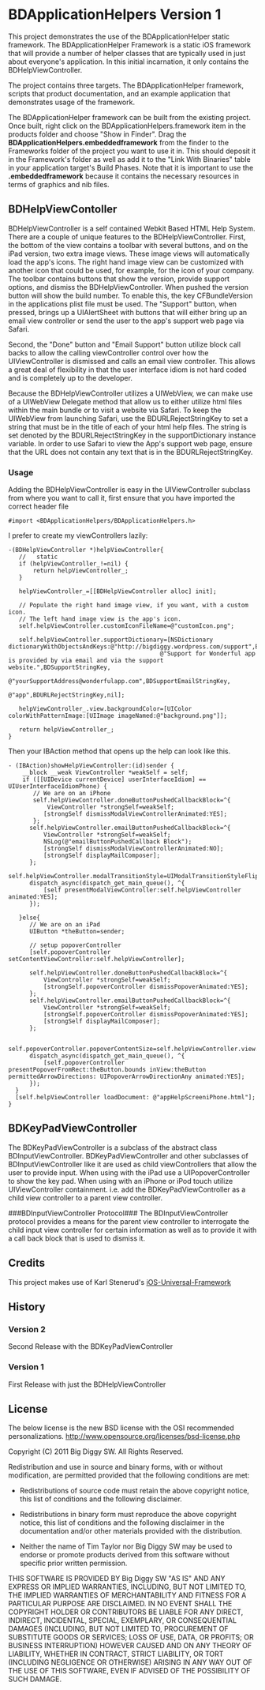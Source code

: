 BDApplicationHelpers Version 1
==============================

This project demonstrates the use of the BDApplicationHelper static framework.  The BDApplicationHelper Framework is a static iOS framework that will provide a number of helper classes that are typically used in just about everyone's application.  In this initial incarnation, it only contains the BDHelpViewController.

The project contains three targets.  The BDApplicationHelper framework, scripts that product documentation, and an example application that demonstrates usage of the framework.

The BDApplicationHelper framework can be built from the existing project.  Once built, right click on the BDApplicationHelpers.framework item in the products folder and choose "Show in Finder".  Drag the **BDApplicationHelpers.embeddedframework** from the finder to the Frameworks folder of the project you want to use it in.  This should deposit it in the Framework's folder as well as add it to the "Link With Binaries" table in your application target's Build Phases.  Note that it is important to use the **.embeddedframework** because it contains the necessary resources in terms of graphics and nib files.

BDHelpViewContoller
-------------------

BDHelpViewController is a self contained Webkit Based HTML Help System.  There are a couple of unique features to the BDHelpViewController.  First, the bottom of the view contains a toolbar with several buttons, and on the iPad version, two extra image views.  These image views will automatically load the app's icons. The right hand image view can be customized with another icon that could be used, for example, for the icon of your company.  The toolbar contains buttons that show the version, provide support options, and dismiss the BDHelpViewController.  When pushed the version button will show the build number.  To enable this, the key CFBundleVersion in the applications plist file must be used.  The "Support" button, when pressed, brings up a UIAlertSheet with buttons that will either bring up an email view controller or send the user to the app's support web page via Safari.
 
 Second, the "Done" button and "Email Support" button utilize block call backs to allow the calling viewController control over how the UIViewController is dismissed and calls an email view controller.  This allows a great deal of flexibility in that the user interface idiom is not hard coded and is completely up to the developer.
 
 Because the BDHelpViewController utilizes a UIWebView, we can make use of a UIWebView Delegate method that allow us to either utilize html files within the main bundle or to visit a website via Safari.  To keep the UIWebView from launching Safari, use the BDURLRejectStringKey to set a string that must be in the title of each of your html help files.  The string is set denoted by the BDURLRejectStringKey in the supportDictionary instance variable.  In order to use Safari to view the App's support web page, ensure that the URL does not contain any text that is in the BDURLRejectStringKey.

### Usage ###

Adding the BDHelpViewController is easy in the UIViewController subclass from where you want to call it, first ensure that you have imported the correct header file

    #import <BDApplicationHelpers/BDApplicationHelpers.h>

I prefer to create my viewControllers lazily:

    -(BDHelpViewController *)helpViewController{
	   //	static 
       if (helpViewController_!=nil) {
           return helpViewController_;
       }
  
       helpViewController_=[[BDHelpViewController alloc] init];
       
       // Populate the right hand image view, if you want, with a custom icon.
       // The left hand image view is the app's icon.
       self.helpViewController.customIconFileName=@"customIcon.png";
    
       self.helpViewController.supportDictionary=[NSDictionary dictionaryWithObjectsAndKeys:@"http://bigdiggy.wordpress.com/support",BDSupportURLStringKey,
											   @"Support for Wonderful app is provided by via email and via the support website.",BDSupportStringKey,
											   @"yourSupportAddress@wonderfulapp.com",BDSupportEmailStringKey,
											   @"app",BDURLRejectStringKey,nil];
    
       helpViewController_.view.backgroundColor=[UIColor colorWithPatternImage:[UIImage imageNamed:@"background.png"]];
		
	   return helpViewController_;
    }

Then your IBAction method that opens up the help can look like this.

    - (IBAction)showHelpViewController:(id)sender {
        __block __weak ViewController *weakSelf = self;
        if ([[UIDevice currentDevice] userInterfaceIdiom] == UIUserInterfaceIdiomPhone) {
           // We are on an iPhone
           self.helpViewController.doneButtonPushedCallbackBlock=^{
               ViewController *strongSelf=weakSelf;
              [strongSelf dismissModalViewControllerAnimated:YES];
           };
          self.helpViewController.emailButtonPushedCallbackBlock=^{
              ViewController *strongSelf=weakSelf;
              NSLog(@"emailButtonPushedCallback Block");
              [strongSelf dismissModalViewControllerAnimated:NO];
              [strongSelf displayMailComposer];
          };
          self.helpViewController.modalTransitionStyle=UIModalTransitionStyleFlipHorizontal;
          dispatch_async(dispatch_get_main_queue(), ^{
              [self presentModalViewController:self.helpViewController animated:YES];
          });
        
       }else{
          // We are on an iPad
          UIButton *theButton=sender;
        
          // setup popoverController
          [self.popoverController setContentViewController:self.helpViewController];
        
          self.helpViewController.doneButtonPushedCallbackBlock=^{
              ViewController *strongSelf=weakSelf;
              [strongSelf.popoverController dismissPopoverAnimated:YES];
          };
          self.helpViewController.emailButtonPushedCallbackBlock=^{
              ViewController *strongSelf=weakSelf;
              [strongSelf.popoverController dismissPopoverAnimated:YES];
              [strongSelf displayMailComposer];
          };
        
          self.popoverController.popoverContentSize=self.helpViewController.view.frame.size;
          dispatch_async(dispatch_get_main_queue(), ^{
              [self.popoverController presentPopoverFromRect:theButton.bounds inView:theButton permittedArrowDirections: UIPopoverArrowDirectionAny animated:YES];
          });
      }
      [self.helpViewController loadDocument: @"appHelpScreeniPhone.html"];
    }


BDKeyPadViewController
----------------------

The BDKeyPadViewController is a subclass of the abstract class BDInputViewController.  BDKeyPadViewController and other subclasses of BDInputViewController like it are used as child viewControllers that allow the user to provide input.  When using with the iPad use a UIPopoverController to show the key pad.  When using with an iPhone or iPod touch utilize UIViewController containment.  i.e. add the BDKeyPadViewController as a child view controller to a parent view controller.

###BDInputViewController Protocol###
The BDInputViewController protocol provides a means for the parent view controller to interrogate the child input view controller for certain information as well as to provide it with a call back block that is used to dismiss it.


Credits
-------
This project makes use of Karl Stenerud's [iOS-Universal-Framework](https://github.com/kstenerud/iOS-Universal-Framework)

History
-------
### Version 2

Second Release with the BDKeyPadViewController

### Version 1

First Release with just the BDHelpViewController


License
-------

The below license is the new BSD license with the OSI recommended personalizations.
 <http://www.opensource.org/licenses/bsd-license.php>
 
 Copyright (C) 2011 Big Diggy SW. All Rights Reserved.
 
 Redistribution and use in source and binary forms, with or without
 modification, are permitted provided that the following conditions are
 met:
 
 * Redistributions of source code must retain the above copyright notice,
 this list of conditions and the following disclaimer.
 
 * Redistributions in binary form must reproduce the above copyright
 notice, this list of conditions and the following disclaimer in the
 documentation and/or other materials provided with the distribution.
 
 * Neither the name of Tim Taylor nor Big Diggy SW 
 may be used to endorse or promote products derived from this software
 without specific prior written permission.
 
 THIS SOFTWARE IS PROVIDED BY Big Diggy SW "AS IS" AND ANY
 EXPRESS OR IMPLIED WARRANTIES, INCLUDING, BUT NOT LIMITED TO, THE
 IMPLIED WARRANTIES OF MERCHANTABILITY AND FITNESS FOR A PARTICULAR
 PURPOSE ARE DISCLAIMED. IN NO EVENT SHALL THE COPYRIGHT HOLDER OR
 CONTRIBUTORS BE LIABLE FOR ANY DIRECT, INDIRECT, INCIDENTAL, SPECIAL,
 EXEMPLARY, OR CONSEQUENTIAL DAMAGES (INCLUDING, BUT NOT LIMITED TO,
 PROCUREMENT OF SUBSTITUTE GOODS OR SERVICES; LOSS OF USE, DATA, OR
 PROFITS; OR BUSINESS INTERRUPTION) HOWEVER CAUSED AND ON ANY THEORY OF
 LIABILITY, WHETHER IN CONTRACT, STRICT LIABILITY, OR TORT (INCLUDING
 NEGLIGENCE OR OTHERWISE) ARISING IN ANY WAY OUT OF THE USE OF THIS
 SOFTWARE, EVEN IF ADVISED OF THE POSSIBILITY OF SUCH DAMAGE.



    